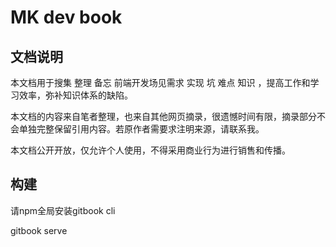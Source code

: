 # MK dev book

## 文档说明

本文档用于搜集 整理 备忘 前端开发场见需求 实现 坑 难点 知识 ，提高工作和学习效率，弥补知识体系的缺陷。

本文档的内容来自笔者整理，也来自其他网页摘录，很遗憾时间有限，摘录部分不会单独完整保留引用内容。若原作者需要求注明来源，请联系我。

本文档公开开放，仅允许个人使用，不得采用商业行为进行销售和传播。

## 构建

请npm全局安装gitbook cli 

gitbook serve